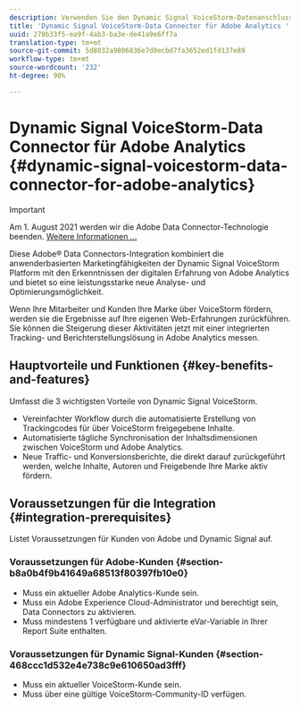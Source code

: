 ```yaml
---
description: Verwenden Sie den Dynamic Signal VoiceStorm-Datenanschluss mit Adobe Analytics.
title: 'Dynamic Signal VoiceStorm-Data Connector für Adobe Analytics '
uuid: 270b33f5-ea9f-4ab3-ba3e-de41a9e6ff7a
translation-type: tm+mt
source-git-commit: 5d8032a9806836e7d0ecbd7fa3652ed1fd137e89
workflow-type: tm+mt
source-wordcount: '232'
ht-degree: 90%

---
```



# Dynamic Signal VoiceStorm-Data Connector für Adobe Analytics {#dynamic-signal-voicestorm-data-connector-for-adobe-analytics}

>[!IMPORTANT]
>
>Am 1. August 2021 werden wir die Adobe Data Connector-Technologie beenden. [Weitere Informationen ...](/help/import/data-connectors/data-connectors-eol.md)

Diese Adobe® Data Connectors-Integration kombiniert die anwenderbasierten Marketingfähigkeiten der Dynamic Signal VoiceStorm Platform mit den Erkenntnissen der digitalen Erfahrung von Adobe Analytics und bietet so eine leistungsstarke neue Analyse- und Optimierungsmöglichkeit.

Wenn Ihre Mitarbeiter und Kunden Ihre Marke über VoiceStorm fördern, werden sie die Ergebnisse auf Ihre eigenen Web-Erfahrungen zurückführen. Sie können die Steigerung dieser Aktivitäten jetzt mit einer integrierten Tracking- und Berichterstellungslösung in Adobe Analytics messen.

## Hauptvorteile und Funktionen {#key-benefits-and-features}

Umfasst die 3 wichtigsten Vorteile von Dynamic Signal VoiceStorm.

* Vereinfachter Workflow durch die automatisierte Erstellung von Trackingcodes für über VoiceStorm freigegebene Inhalte.
* Automatisierte tägliche Synchronisation der Inhaltsdimensionen zwischen VoiceStorm und Adobe Analytics.
* Neue Traffic- und Konversionsberichte, die direkt darauf zurückgeführt werden, welche Inhalte, Autoren und Freigebende Ihre Marke aktiv fördern.

## Voraussetzungen für die Integration {#integration-prerequisites}

Listet Voraussetzungen für Kunden von Adobe und Dynamic Signal auf.

### Voraussetzungen für Adobe-Kunden {#section-b8a0b4f9b41649a68513f80397fb10e0}

* Muss ein aktueller Adobe Analytics-Kunde sein.
* Muss ein Adobe Experience Cloud-Administrator und berechtigt sein, Data Connectors zu aktivieren.
* Muss mindestens 1 verfügbare und aktivierte eVar-Variable in Ihrer Report Suite enthalten.

### Voraussetzungen für Dynamic Signal-Kunden {#section-468ccc1d532e4e738c9e610650ad3fff}

* Muss ein aktueller VoiceStorm-Kunde sein.
* Muss über eine gültige VoiceStorm-Community-ID verfügen.

